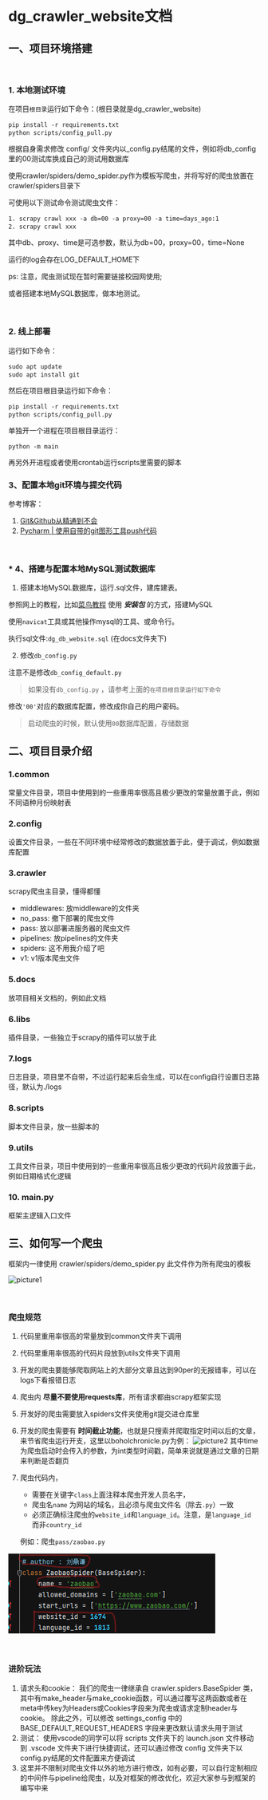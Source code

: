 # dg_crawler_website文档

## 一、项目环境搭建

&nbsp;

### 1. 本地测试环境

在项目`根目录`运行如下命令：(根目录就是dg_crawler_website)

    pip install -r requirements.txt
    python scripts/config_pull.py

根据自身需求修改 config/ 文件夹内以_config.py结尾的文件，例如将db_config里的00测试库换成自己的测试用数据库

使用crawler/spiders/demo_spider.py作为模板写爬虫，并将写好的爬虫放置在crawler/spiders目录下

可使用以下测试命令测试爬虫文件：

    1. scrapy crawl xxx -a db=00 -a proxy=00 -a time=days_ago:1
    2. scrapy crawl xxx

其中db、proxy、time是可选参数，默认为db=00，proxy=00，time=None

运行的log会存在LOG_DEFAULT_HOME下

ps: 注意，爬虫测试现在暂时需要链接校园网使用; 


或者搭建本地MySQL数据库，做本地测试。

&nbsp;

### 2. 线上部署

运行如下命令：

    sudo apt update
    sudo apt install git

然后在项目根目录运行如下命令：

    pip install -r requirements.txt
    python scripts/config_pull.py

单独开一个进程在项目根目录运行：

    python -m main

再另外开进程或者使用crontab运行scripts里需要的脚本

### 3、配置本地git环境与提交代码

参考博客：
1. [Git&Github从精通到不会](https://zhuanlan.zhihu.com/p/392095155)
2. [Pycharm | 使用自带的git图形工具push代码](https://blog.csdn.net/m0_46156900/article/details/121857440)

&nbsp;

### * 4、搭建与配置本地MySQL测试数据库
1. 搭建本地MySQL数据库，运行.sql文件，建库建表。

参照网上的教程，比如[菜鸟教程](https://www.runoob.com/mysql/mysql-install.html) 使用 ***安装包*** 的方式，搭建MySQL

使用`navicat`工具或其他操作mysql的工具、或命令行。

执行sql文件:`dg_db_website.sql` (在docs文件夹下)

2. 修改`db_config.py`

注意不是修改`db_config_default.py`
>如果没有`db_config.py` ，请参考上面的`在项目根目录运行如下命令`

修改`'00'`对应的数据库配置，修改成你自己的用户密码。
> 启动爬虫的时候，默认使用`00`数据库配置，存储数据
> 
## 二、项目目录介绍

### 1.common

常量文件目录，项目中使用到的一些重用率很高且极少更改的常量放置于此，例如不同语种月份映射表

### 2.config

设置文件目录，一些在不同环境中经常修改的数据放置于此，便于调试，例如数据库配置

### 3.crawler

scrapy爬虫主目录，懂得都懂

+ middlewares:  放middleware的文件夹
+ no_pass:      撤下部署的爬虫文件
+ pass:         放以部署进服务器的爬虫文件
+ pipelines:    放pipelines的文件夹
+ spiders:      这不用我介绍了吧
+ v1:           v1版本爬虫文件

### 5.docs

放项目相关文档的，例如此文档

### 6.libs

插件目录，一些独立于scrapy的插件可以放于此

### 7.logs

日志目录，项目里不自带，不过运行起来后会生成，可以在config自行设置日志路径，默认为./logs

### 8.scripts

脚本文件目录，放一些脚本的

### 9.utils

工具文件目录，项目中使用到的一些重用率很高且极少更改的代码片段放置于此，例如日期格式化逻辑

### 10. main.py

框架主逻辑入口文件

## 三、如何写一个爬虫

框架内一律使用 crawler/spiders/demo_spider.py 此文件作为所有爬虫的模板

![picture1](picture1.jpg)

&nbsp;

### 爬虫规范

1. 代码里重用率很高的常量放到common文件夹下调用
1. 代码里重用率很高的代码片段放到utils文件夹下调用
1. 开发的爬虫要能够爬取网站上的大部分文章且达到90per的无报错率，可以在logs下看报错日志
1. 爬虫内 **尽量不要使用requests库**，所有请求都由scrapy框架实现
1. 开发好的爬虫需要放入spiders文件夹使用git提交进仓库里
1. 开发的爬虫需要有 **时间截止功能**，也就是只搜索并爬取指定时间以后的文章，来节省爬虫运行开支，这里以boholchronicle.py为例：
![picture2](picture2.jpg)
其中time为爬虫启动时会传入的参数，为int类型时间戳，简单来说就是通过文章的日期来判断是否翻页

1. 爬虫代码内，
   - 需要在关键字`class`上面注释本爬虫开发人员名字，
   - 爬虫名`name` 为网站的域名，且必须与爬虫文件名（除去`.py`）一致
   - 必须正确标注爬虫的`website_id`和`language_id`。注意，是`language_id` 而非`country_id`
    
    例如：爬虫`pass/zaobao.py`

![img.png](img.png)
   

&nbsp;

### 进阶玩法

1. 请求头和cookie：
我们的爬虫一律继承自 crawler.spiders.BaseSpider 类，其中有make_header与make_cookie函数，可以通过覆写这两函数或者在meta中传key为Headers或Cookies字段来为爬虫或请求定制header与cookie。
除此之外，可以修改 settings_config 中的 BASE_DEFAULT_REQUEST_HEADERS 字段来更改默认请求头用于测试
2. 测试：
使用vscode的同学可以将 scripts 文件夹下的 launch.json 文件移动到 .vscode 文件夹下进行快捷调试，还可以通过修改 config 文件夹下以config.py结尾的文件配置来方便调试
3. 这里并不限制对爬虫文件以外的地方进行修改，如有必要，可以自行定制相应的中间件与pipeline给爬虫，以及对框架的修改优化，欢迎大家参与到框架的编写中来

